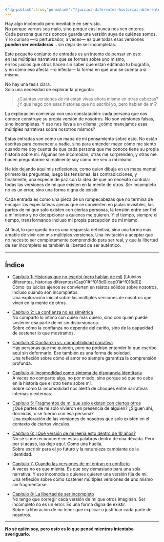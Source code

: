 ```yaml
---
{"dg-publish":true,"permalink":"/juicios-diferentes-historias-diferentes/00-intro/","title":"Juicios Diferentes, historias diferentes: introducción","tags":["identidad","narrativa","archivo mental","percepción","introspección"]}
---
```



Hay algo incómodo pero inevitable en ser visto.  
No porque vernos sea malo, sino porque casi nunca nos ven enteros.  
Cada persona que nos conoce guarda una versión suya de quiénes somos.  
Y lo curioso —lo perturbador, a veces— es que todas esas versiones **pueden ser verdaderas**… sin dejar de ser incompletas.

Este pequeño conjunto de entradas es un intento de pensar en eso:  
en las múltiples narrativas que se forman sobre uno mismo,  
en los juicios que otros hacen sin saber que están editando tu biografía,  
y en cómo eso afecta —o infecta— la forma en que uno se cuenta a sí mismo.

No hay una tesis clara.  
Solo una necesidad de explorar la pregunta:

> ¿Cuántas versiones de mí están vivas ahora mismo en otras cabezas?  
> ¿Y qué hago con esas historias que no escribí yo, pero hablan de mí?

La exploración comienza con una constatación: cada persona que nos conoce construye su propia versión de nosotros. No son versiones falsas, sino incompletas. Y eso nos lleva a un dilema: ¿cómo manejamos esas múltiples narrativas sobre nosotros mismos?

Estas entradas son como un mapa de mi pensamiento sobre esto. No están escritas para convencer a nadie, sino para entender mejor cómo me siento cuando me doy cuenta de que cada persona que me conoce tiene su propia historia sobre mí. Algunas me incomodan, otras me sorprenden, y otras me hacen preguntarme si realmente soy como me veo a mí mismo.

He ido dejando aquí mis reflexiones, como quien dibuja en un mapa mental: primero las preguntas, luego las tensiones, las contradicciones, y finalmente, una especie de paz con la idea de que no necesito controlar todas las versiones de mí que existen en la mente de otros. Ser incompleto no es un error, sino una forma digna de existir.

Cada entrada es como una pieza de un rompecabezas que no termina de encajar: las expectativas ajenas que se convierten en jaulas invisibles, las partes de mí que solo existen con ciertas personas, la tensión entre ser fiel a mí mismo y no decepcionar a quienes me quieren. Y el tiempo, siempre el tiempo, transformando incluso mi propia percepción de mí mismo.

Al final, lo que queda no es una respuesta definitiva, sino una forma más amable de vivir con mis múltiples versiones. Una invitación a aceptar que no necesito ser completamente comprendido para ser real, y que la libertad de ser incompleto es también la libertad de ser auténtico.

---

## Índice

- [Capítulo 1: Historias que no escribí (pero hablan de mí)]() [[Juicios diferentes, historias diferentes/Cap01#^f018d0\|cap01#^f018d0]]  
  Cómo los juicios ajenos se convierten en relatos sólidos sobre nosotros, incluso cuando son incompletos.  
  Una exploración inicial sobre las múltiples versiones de nosotros que viven en la mente de otros.

- [Capítulo 2: La confianza no es simétrica](Cap02.md)  
  No comparto lo íntimo con quien más quiero, sino con quien puede sostener esa parte de mí sin distorsionarla.  
  Sobre cómo la confianza no depende del cariño, sino de la capacidad de sostener lo que mostramos.

- [Capítulo 3: Confianza vs. compatibilidad narrativa](Cap03.md)  
  Hay personas que me quieren, pero no podrían entender lo que escribo aquí sin deformarlo. Eso también es una forma de soledad.  
  Una reflexión sobre cómo el amor no siempre garantiza la comprensión profunda.

- [Capítulo 4: Incomodidad como síntoma de disonancia identitaria](Cap04.md)  
  A veces no comparto algo, no por miedo, sino porque sé que no cabe en la historia que el otro tiene sobre mí.  
  Sobre cómo la incomodidad nos alerta de choques entre narrativas internas y externas.

- [Capítulo 5: Fragmentos de mí que solo existen con ciertos otros](Cap05.md)  
  ¿Qué partes de mí solo vivieron en presencia de alguien? ¿Siguen ahí, dormidas, o se fueron con esa persona?  
  Una exploración de las versiones de nosotros que solo existen en el contexto de ciertos vínculos.

- [Capítulo 6: ¿Qué versión de mí leería esto dentro de 10 años?](Cap06.md)  
  No sé si me reconoceré en estas palabras dentro de una década. Pero por si acaso, las dejo aquí. Como una huella.  
  Sobre escribir para el yo futuro y la naturaleza cambiante de la identidad.

- [Capítulo 7: Cuando las versiones de mí entran en conflicto](Cap07.md)  
  A veces no es que mienta. Es que soy demasiado para una sola narrativa. Y eso incomoda a quienes quieren una versión fija de mí.  
  Una reflexión sobre cómo sostener múltiples versiones de uno mismo sin fragmentarse.

- [Capítulo 8: La libertad de ser incompleto](Cap08.md)  
  No tengo que corregir cada versión de mí que otros imaginan. Ser incompleto no es un error. Es una forma digna de existir.  
  Sobre la liberación de no tener que explicar o justificar cada parte de nosotros.

---

**No sé quién soy, pero esto es lo que pensé mientras intentaba averiguarlo.**


